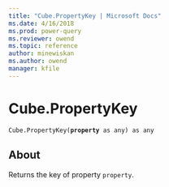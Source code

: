 ```yaml
---
title: "Cube.PropertyKey | Microsoft Docs"
ms.date: 4/16/2018
ms.prod: power-query
ms.reviewer: owend
ms.topic: reference
author: minewiskan
ms.author: owend
manager: kfile
---
```

# Cube.PropertyKey
<code>Cube.PropertyKey(<b>property</b> as any) as any</code>

## About
Returns the key of property <code>property</code>.